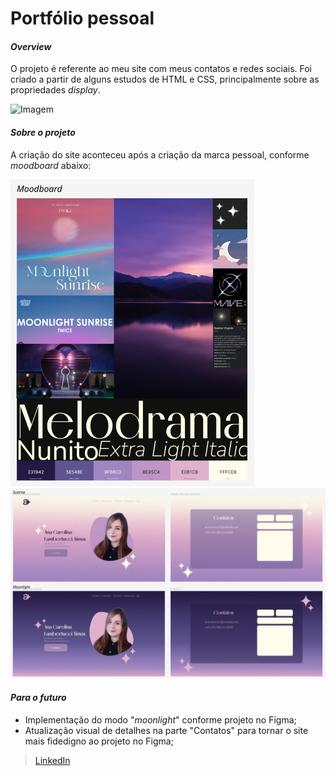 # Portfólio pessoal
#### _Overview_

O projeto é referente ao meu site com meus contatos e redes sociais. Foi criado a partir de alguns estudos de HTML e CSS, principalmente sobre as propriedades _display_. 

![Imagem](tela1.png)

#### _Sobre o projeto_

A criação do site aconteceu após a criação da marca pessoal, conforme _moodboard_ abaixo:

![Moodboard](moodboard.png)
![projetoFigma](projetoFigma.png)

#### _Para o futuro_
- Implementação do modo "_moonlight_" conforme projeto no Figma;
- Atualização visual de detalhes na parte "Contatos" para tornar o site mais fidedigno ao projeto no Figma;

> [LinkedIn](https://www.linkedin.com/in/ana-carolina-lambertucci-simas/)

